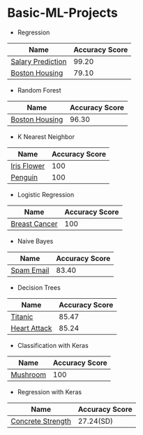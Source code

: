 ﻿# Basic-ML-Projects

- Regression

Name  | Accuracy Score
------------- | -------------
[Salary Prediction](https://github.com/imveeru/basic-ml-projects/tree/main/salary%20prediction)  | 99.20
[Boston Housing](https://github.com/imveeru/basic-ml-projects/tree/main/boston%20housing)  | 79.10

- Random Forest

Name  | Accuracy Score
------------- | -------------
[Boston Housing](https://github.com/imveeru/basic-ml-projects/tree/main/boston%20housing)  | 96.30

- K Nearest Neighbor

Name  | Accuracy Score
------------- | -------------
[Iris Flower](https://github.com/imveeru/basic-ml-projects/tree/main/Iris%20Flower)  | 100
[Penguin](https://github.com/imveeru/basic-ml-projects/tree/main/penguin)  | 100

- Logistic Regression

Name  | Accuracy Score
------------- | -------------
[Breast Cancer](https://github.com/imveeru/basic-ml-projects/tree/main/breast%20cancer%20wisconsin)  | 100

- Naive Bayes

Name  | Accuracy Score
------------- | -------------
[Spam Email](https://github.com/imveeru/basic-ml-projects/tree/main/spam%20email)  | 83.40

- Decision Trees

Name  | Accuracy Score
------------- | -------------
[Titanic](https://github.com/imveeru/basic-ml-projects/tree/main/titanic)  | 85.47
[Heart Attack](https://github.com/imveeru/basic-ml-projects/tree/main/heart%20attack)  | 85.24

- Classification with Keras

Name  | Accuracy Score
------------- | -------------
[Mushroom](https://github.com/imveeru/basic-ml-projects/tree/main/mushroom)  | 100

- Regression with Keras

Name  | Accuracy Score
------------- | -------------
[Concrete Strength](https://github.com/imveeru/basic-ml-projects/tree/main/concrete%20strength)  | 27.24(SD)
